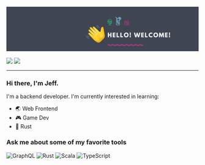 [![](./img/banner.png)](https://github.com/jregistr?tab=repositories)

<p>
<a href="https://twitter.com/intent/follow?screen_name=jeffregist&tw_p=followbutton"><img src="https://img.shields.io/twitter/url?label=jregistr&style=social&url=https%3A%2F%2Ftwitter.com%2Fjeffregist" /></a>
<a href="https://www.linkedin.com/in/jeffregistre/"><img src="https://img.shields.io/badge/-Connect-blue?logo=LinkedIn" /></a>
</p>

---

### Hi there, I'm Jeff. 

I'm a backend developer. I'm currently interested in learning:
- 🌏 Web Frontend
- 🎮 Game Dev
- 🦀 Rust

### Ask me about some of my favorite tools
![GraphQL](https://img.shields.io/badge/-GraphQL-E10098?style=for-the-badge&logo=graphql&logoColor=white)
![Rust](https://img.shields.io/badge/rust-%23000000.svg?style=for-the-badge&logo=rust&logoColor=white)
![Scala](https://img.shields.io/badge/scala-%23DC322F.svg?style=for-the-badge&logo=scala&logoColor=white)
![TypeScript](https://img.shields.io/badge/typescript-%23007ACC.svg?style=for-the-badge&logo=typescript&logoColor=white)
